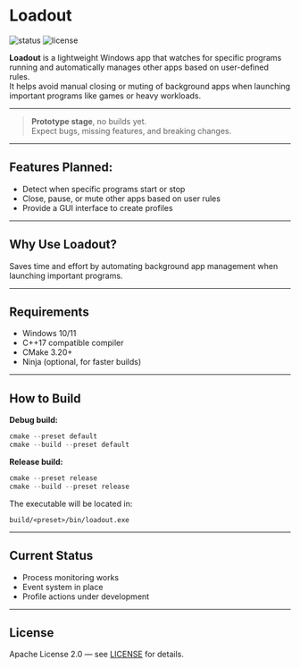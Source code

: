 # Loadout

![status](https://img.shields.io/badge/status-alpha-orange)
![license](https://img.shields.io/badge/license-Apache%202.0-blue)

**Loadout** is a lightweight Windows app that watches for specific programs running and automatically manages other apps based on user-defined rules.  
It helps avoid manual closing or muting of background apps when launching important programs like games or heavy workloads.

---

> **Prototype stage**, no builds yet.  
> Expect bugs, missing features, and breaking changes.


---

## Features Planned:

- Detect when specific programs start or stop
- Close, pause, or mute other apps based on user rules
- Provide a GUI interface to create profiles


---

## Why Use Loadout?

Saves time and effort by automating background app management when launching important programs.  

---

## Requirements

- Windows 10/11
- C++17 compatible compiler
- CMake 3.20+
- Ninja (optional, for faster builds)

---

## How to Build

**Debug build:**
```powershell
cmake --preset default
cmake --build --preset default
````

**Release build:**

```powershell
cmake --preset release
cmake --build --preset release
```

The executable will be located in:

```
build/<preset>/bin/loadout.exe
```

---

## Current Status

* Process monitoring works
* Event system in place
* Profile actions under development

---

## License

Apache License 2.0 — see [LICENSE](LICENSE) for details.

